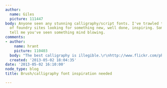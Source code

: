 ```yaml
---
author:
  name: Giles
  picture: 111447
body: Anyone seen any stunning calligraphy/script fonts. I've trawled through loads
  of foundry sites looking for something new, well done, inspiring. Someone please
  tell me you've seen something mind blowing.
comments:
- author:
    name: hrant
    picture: 110403
  body: "The best calligraphy is illegible.\r\nhttp://www.flickr.com/photos/maltin75/8700285499\r\n\r\nhhp\r\n"
  created: '2013-05-02 18:04:35'
date: '2013-05-02 16:10:00'
node_type: blog
title: Brush/calligraphy font inspiration needed

---
```

